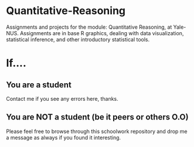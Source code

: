 # Quantitative-Reasoning

Assignments and projects for the module: Quantitative Reasoning, at Yale-NUS. Assignments are in base R graphics, dealing with data visualization, statistical inference, and other introductory statistical tools.

# If....

## You are a student
Contact me if you see any errors here, thanks.

## You are NOT a student (be it peers or others O.O)
Please feel free to browse through this schoolwork repository and drop me a message as always if you found it interesting.
